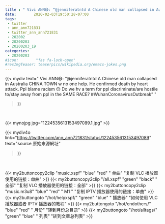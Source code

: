```yaml
---
title : " Vivi ANN😷: “@jenniferatntd A Chinese old man collapsed in Australia CHINA TOWN w no one help. He confirmed death by heart attack. Ppl blame racism 😑&#10;&#10;Do we hv a term for ppl discriminate/are hostile to/stay away from ppl in the SAME RACE?&#10;#WuhanCoronavirusOutbreak”  "
date:        2020-02-03T19:50:28-07:00
tags:
 - twitter
 - ann_ann721831
 - twitter_ann_ann721831
 - 202002
 - 20200203
 - 20200203_19
categories:
 - 20200203
#icon:        "fas fa-lock-open"
#resImgTeaser: teaserpics/wikipedia.org/emacs-jokes.png
---
```


{{< mydiv text=" Vivi ANN😷: “@jenniferatntd A Chinese old man collapsed in Australia CHINA TOWN w no one help. He confirmed death by heart attack. Ppl blame racism 😑&#10;&#10;Do we hv a term for ppl discriminate/are hostile to/stay away from ppl in the SAME RACE?&#10;#WuhanCoronavirusOutbreak”  "
>}}
<br>


 {{< mynojpg jpg="1224535613153497089.1.jpg" >}}<br> 



{{< mydiv4o link="https://twitter.com/ann_ann721831/status/1224535613153497089"
text="source 原始來源網址"
>}}


<br>





{{< my2buttoncopy2clip "music.xspf"        "blue"   "red"    " 单曲"  "复制 VLC 播放器使用的链接：单曲" >}} {{< my2buttoncopy2clip "/all.xspf"         "green"  "black"  " 全部"  "复制 VLC 播放器使用的链接：全部" >}} {{< my2buttoncopy2clip "music.m3u8"        "blue"   "red"    " M1 "    "复制 IPTV 播放器使用的链接：单曲" >}} {{< my2buttongoto      "/hot/helpxspf/"    "green"  "blue"   " 播放器" "如何使用 VLC 播放器或者 IPTV 播放器的教程" >}} {{< my2buttongoto      "/hot/endothers/"   "blue"   "red"    " 月份"   "转到月份总目录" >}} {{< my2buttongoto      "/hot/alltags/"     "green"  "blue"   " 列表"   "转到文章总列表" >}} 
